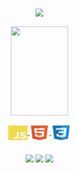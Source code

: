 
<div align="center"> 
  <br>
  <div>
  <img src="https://readme-typing-svg.herokuapp.com?color=333333&center=true&vCenter=true&multiline=true&width=500&height=65&lines=Hello+Friend!;My+name+is+Cesar%2C+and+I+do+Computer+Science">
  </div>
<br>
  <div>
    <a href="https://github.com/cesarsdcf">
    <img width="48%" height="180em" src="https://github-readme-stats.vercel.app/api?username=cesarsdcf&show_icons=true&theme=default&include_all_commits=true&count_private=true"/>
   <!-- <img width="48%" height="180em" src="https://github-readme-stats.vercel.app/api/top-langs/?username=cesarsdcf&layout=compact&langs_count=7&theme=onedark"/>  -->
  </div>

    
  <div style="display: inline_block"><br>
    <!--
    <img align="center" alt="Rafa-Ts" height="30" width="40" src="https://raw.githubusercontent.com/devicons/devicon/master/icons/typescript/typescript-plain.svg">
    <img align="center" alt="Rafa-Python" height="30" width="40" src="https://raw.githubusercontent.com/devicons/devicon/master/icons/python/python-original.svg">
    <img align="center" alt="Rafa-Csharp" height="30" width="40" src="https://raw.githubusercontent.com/devicons/devicon/master/icons/csharp/csharp-original.svg">
    <img align="right" alt="Rafa-pic" height="150" style="border-radius:50px;" src="https://media.discordapp.net/attachments/639956127056134178/890373478988013628/Publicacoes_Instagram_1_1.png?width=676&height=676">
    <img align="center" alt="Rafa-React" height="30" width="40" src="https://raw.githubusercontent.com/devicons/devicon/master/icons/react/react-original.svg">
    -->
    <img align="center" alt="Rafa-Js" height="30" width="40" src="https://raw.githubusercontent.com/devicons/devicon/master/icons/javascript/javascript-plain.svg">
    <img align="center" alt="Rafa-HTML" height="30" width="40" src="https://raw.githubusercontent.com/devicons/devicon/master/icons/html5/html5-original.svg">
    <img align="center" alt="Rafa-CSS" height="30" width="40" src="https://raw.githubusercontent.com/devicons/devicon/master/icons/css3/css3-original.svg">
  </div>

  ##

  <div>
    <a href="https://instagram.com/cesarsdcf" target="_blank"><img src="https://img.shields.io/badge/-Instagram-%23E4405F?style=for-the-badge&logo=instagram&logoColor=white" target="_blank"></a>
    <a href = "mailto:cesarfilhoslv@gmail.com"><img src="https://img.shields.io/badge/-Gmail-%23333?style=for-the-badge&logo=gmail&logoColor=white" target="_blank"></a>
    <a href="https://www.linkedin.com/in/cesar-silva-950126232/" target="_blank"><img src="https://img.shields.io/badge/-LinkedIn-%230077B5?style=for-the-badge&logo=linkedin&logoColor=white" target="_blank"></a>  
  </div>
</div>

